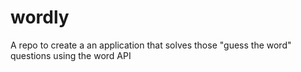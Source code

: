 # wordly
A repo to create a an application that solves those "guess the word" questions using the word API
